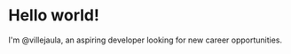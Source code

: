 # Hello world!

I'm @villejaula, an aspiring developer looking for new career opportunities.



<!---
villejaula/villejaula is a ✨ special ✨ repository because its `README.md` (this file) appears on your GitHub profile.
You can click the Preview link to take a look at your changes.
--->
